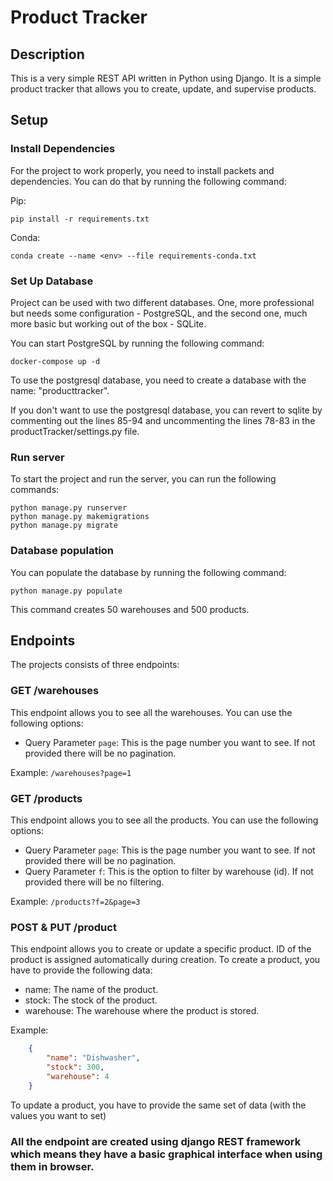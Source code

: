 # Product Tracker

## Description
This is a very simple REST API written in Python using Django. It is a simple product tracker that allows you to create, update, and supervise products. 

## Setup

### Install Dependencies
For the project to work properly, you need to install packets and dependencies. You can do that by running the following command:

Pip:
```shell
pip install -r requirements.txt
```
Conda:
```shell
conda create --name <env> --file requirements-conda.txt
```

### Set Up Database
Project can be used with two different databases. One, more professional but needs some configuration - PostgreSQL, and the second one, much more basic but working out of the box - SQLite.

You can start PostgreSQL by running the following command:
```shell
docker-compose up -d
```
To use the postgresql database, you need to create a database with the name: "producttracker".

If you don't want to use the postgresql database, you can revert to sqlite by commenting out the lines 85-94 and uncommenting the lines 78-83 in the productTracker/settings.py file.

### Run server
To start the project and run the server, you can run the following commands:
```shell
python manage.py runserver
python manage.py makemigrations
python manage.py migrate
```

### Database population
You can populate the database by running the following command:
```shell
python manage.py populate
```
This command creates 50 warehouses and 500 products.

## Endpoints
The projects consists of three endpoints:


### GET /warehouses
This endpoint allows you to see all the warehouses.
You can use the following options:
- Query Parameter `page`: This is the page number you want to see. If not provided there will be no pagination.

Example:
`/warehouses?page=1`

### GET /products
This endpoint allows you to see all the products.
You can use the following options:
- Query Parameter `page`: This is the page number you want to see. If not provided there will be no pagination.
- Query Parameter `f`: This is the option to filter by warehouse (id). If not provided there will be no filtering.

Example:
`/products?f=2&page=3`

### POST & PUT /product
This endpoint allows you to create or update a specific product.
ID of the product is assigned automatically during creation.
To create a product, you have to provide the following data:
- name: The name of the product.
- stock: The stock of the product.
- warehouse: The warehouse where the product is stored.

Example:
```json
    {
        "name": "Dishwasher",
        "stock": 300,
        "warehouse": 4
    }
```
To update a product, you have to provide the same set of data (with the values you want to set)

### All the endpoint are created using django REST framework which means they have a basic graphical interface when using them in browser.




